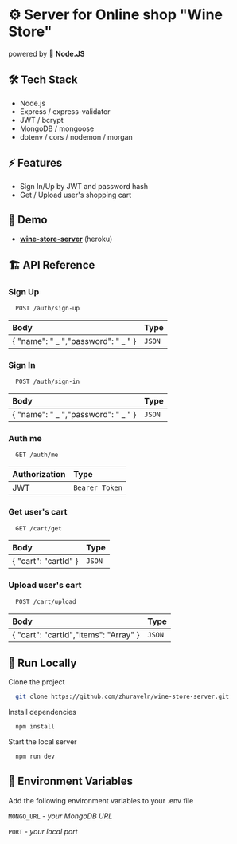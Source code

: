 # ⚙️ Server for Online shop "Wine Store"

powered by 💚 **Node.JS**

## 🛠 Tech Stack

- Node.js
- Express / express-validator
- JWT / bcrypt
- MongoDB / mongoose
- dotenv / cors / nodemon / morgan

## ⚡️ Features

- Sign In/Up by JWT and password hash
- Get / Upload user's shopping cart

## 👀 Demo

- **[wine-store-server](https://wine-store-server.herokuapp.com/)** (heroku)

## 🏗 API Reference

### Sign Up

```bash
  POST /auth/sign-up
```

| Body                                | Type   |
| :---------------------------------- | :----- |
| { "name": " _ ","password": " _ " } | `JSON` |

### Sign In

```bash
  POST /auth/sign-in
```

| Body                                | Type   |
| :---------------------------------- | :----- |
| { "name": " _ ","password": " _ " } | `JSON` |

### Auth me

```bash
  GET /auth/me
```

| Authorization | Type           |
| :------------ | :------------- |
| JWT           | `Bearer Token` |

### Get user's cart

```bash
  GET /cart/get
```

| Body                 | Type   |
| :------------------- | :----- |
| { "cart": "cartId" } | `JSON` |

### Upload user's cart

```bash
  POST /cart/upload
```

| Body                                  | Type   |
| :------------------------------------ | :----- |
| { "cart": "cartId","items": "Array" } | `JSON` |

## 🚚 Run Locally

Clone the project

```bash
  git clone https://github.com/zhuraveln/wine-store-server.git
```

Install dependencies

```bash
  npm install
```

Start the local server

```bash
  npm run dev
```

## 🔐 Environment Variables

Add the following environment variables to your .env file

`MONGO_URL` - _your MongoDB URL_

`PORT` - _your local port_
